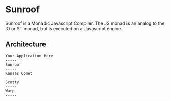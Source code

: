 Sunroof
=======

Sunroof is a Monadic Javascript Compiler. The JS monad is an analog to the IO or ST monad,
but is executed on a Javascript engine.

Architecture
------------

    Your Application Here
    -----
    Sunroof
    -----
    Kansas Comet
    ------
    Scotty
    -----
    Warp
    -----

